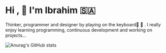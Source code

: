 # Hi ,  :hugs: I'm Ibrahim :saudi_arabia: 
Thinker, programmer and designer by playing on the keyboard:musical_score:    :musical_keyboard: . 
I really enjoy learning programming, continuous development and working on projects...


![Anurag's GitHub stats](https://github-readme-stats.vercel.app/api?username=hemocod&show_icons=true&theme=solarized-light&?username=hemocod&layout=compact)









